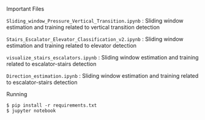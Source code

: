 Important Files

`Sliding_window_Pressure_Vertical_Transition.ipynb` : Sliding window estimation and training related to vertical transition detection

`Stairs_Escalator_Elevator_Classification_v2.ipynb` : Sliding window estimation and training related to elevator detection

`visualize_stairs_escalators.ipynb` : Sliding window estimation and training related to escalator-stairs detection

`Direction_estimation.ipynb` : Sliding window estimation and training related to escalator-stairs detection


Running
```
$ pip install -r requirements.txt
$ jupyter notebook
```

